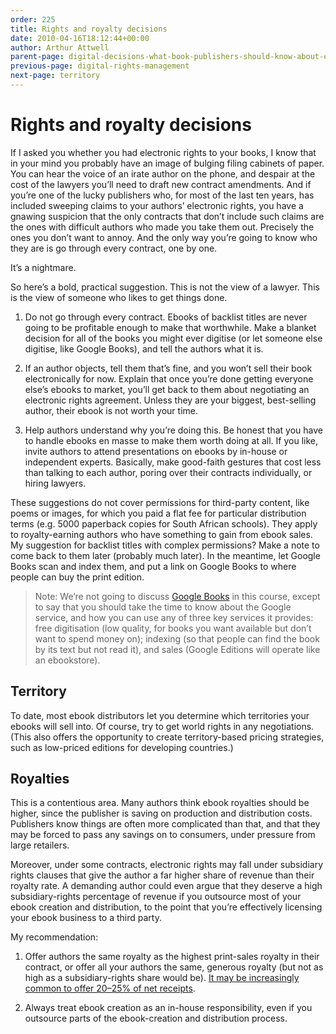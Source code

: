 ```yaml
---
order: 225
title: Rights and royalty decisions
date: 2010-04-16T18:12:44+00:00
author: Arthur Attwell
parent-page: digital-decisions-what-book-publishers-should-know-about-ebooks
previous-page: digital-rights-management
next-page: territory
---
```


# Rights and royalty decisions

If I asked you whether you had electronic rights to your books, I know that in your mind you probably have an image of bulging filing cabinets of paper. You can hear the voice of an irate author on the phone, and despair at the cost of the lawyers you&#8217;ll need to draft new contract amendments. And if you&#8217;re one of the lucky publishers who, for most of the last ten years, has included sweeping claims to your authors&#8217; electronic rights, you have a gnawing suspicion that the only contracts that don&#8217;t include such claims are the ones with difficult authors who made you take them out. Precisely the ones you don&#8217;t want to annoy. And the only way you&#8217;re going to know who they are is go through every contract, one by one.

It&#8217;s a nightmare.

So here&#8217;s a bold, practical suggestion. This is not the view of a lawyer. This is the view of someone who likes to get things done.

1. Do not go through every contract. Ebooks of backlist titles are never going to be profitable enough to make that worthwhile. Make a blanket decision for all of the books you might ever digitise (or let someone else digitise, like Google Books), and tell the authors what it is.

2. If an author objects, tell them that&#8217;s fine, and you won&#8217;t sell their book electronically for now. Explain that once you&#8217;re done getting everyone else&#8217;s ebooks to market, you&#8217;ll get back to them about negotiating an electronic rights agreement. Unless they are your biggest, best-selling author, their ebook is not worth your time.

3. Help authors understand why you&#8217;re doing this. Be honest that you have to handle ebooks en masse to make them worth doing at all. If you like, invite authors to attend presentations on ebooks by in-house or independent experts. Basically, make good-faith gestures that cost less than talking to each author, poring over their contracts individually, or hiring lawyers.

These suggestions do not cover permissions for third-party content, like poems or images, for which you paid a flat fee for particular distribution terms (e.g. 5000 paperback copies for South African schools). They apply to royalty-earning authors who have something to gain from ebook sales. My suggestion for backlist titles with complex permissions? Make a note to come back to them later (probably much later). In the meantime, let Google Books scan and index them, and put a link on Google Books to where people can buy the print edition.

> Note: We&#8217;re not going to discuss [Google Books](http://books.google.com/) in this course, except to say that you should take the time to know about the Google service, and how you can use any of three key services it provides: free digitisation (low quality, for books you want available but don&#8217;t want to spend money on); indexing (so that people can find the book by its text but not read it), and sales (Google Editions will operate like an ebookstore).


## Territory

To date, most ebook distributors let you determine which territories your ebooks will sell into. Of course, try to get world rights in any negotiations. (This also offers the opportunity to create territory-based pricing strategies, such as low-priced editions for developing countries.)

## Royalties

This is a contentious area. Many authors think ebook royalties should be higher, since the publisher is saving on production and distribution costs. Publishers know things are often more complicated than that, and that they may be forced to pass any savings on to consumers, under pressure from large retailers.

Moreover, under some contracts, electronic rights may fall under subsidiary rights clauses that give the author a far higher share of revenue than their royalty rate. A demanding author could even argue that they deserve a high subsidiary-rights percentage of revenue if you outsource most of your ebook creation and distribution, to the point that you&#8217;re effectively licensing your ebook business to a third party.

My recommendation:

1. Offer authors the same royalty as the highest print-sales royalty in their contract, or offer all your authors the same, generous royalty (but not as high as a subsidiary-rights share would be). [It may be increasingly common to offer 20–25% of net receipts](http://www.ereads.com/2010/02/and-new-macmillan-e-book-royalty-is.html).

2. Always treat ebook creation as an in-house responsibility, even if you outsource parts of the ebook-creation and distribution process.